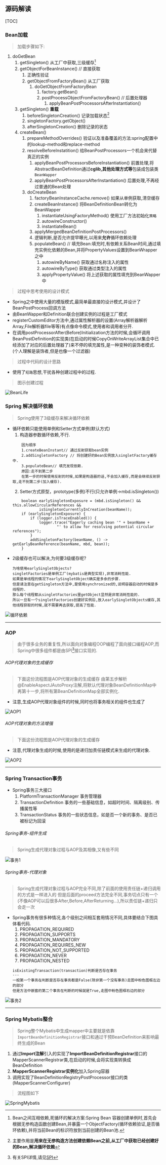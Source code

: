 ## 源码解读

[TOC]
### Bean加载
>加载步骤如下:
1. doGetBean
    1. getSingleton() 从工厂中获取,三级缓存[^1]
    2. getObjectForBeanInstance() // 直接获取
        1. 正确性验证
        2. getObjectFromFactoryBean() 从工厂获取
            1. doGetObjectFromFactoryBean
                1. factory.getBean()
                2. postProcessObjectFromFactoryBean() // 后置处理器
                    1. applyBeanPostProcessorsAfterInstantiation()
    3. getSingleton() <B>重载</B>
        1. beforeSingletonCreation() 记录加载状态[^2]
        2. singletonFactory.getObject()
        3. afterSingletonCreation() 删除记录的状态
    4. createBean()
        1. prepareMethodOverrides() 验证以及准备覆盖的方法:spring配置中的lookup-method和replace-method
        2. resolveBeforeInstatition() 给BeanPostProcessors一个机会来代替真正的实例
            1. applyBeanPostProcessorsBeforeInstantiation() 前置处理,将AbstractBeanDefinition通过<b>cglib,其他处理方式等</b>包装成包装类`BeanWapper`
            2. applyBeanPostProcessorsAfterInstantiation() 后置处理,不再经过普通的Bean处理
        3. doCreateBean
            1. factoryBeanInstanceCache.remove() 如果从单例获取,清空缓存
            2. createBeanInstance() 将BeanDefinitionBean转化为BeanWapper
                1. instantiateUsingFactoryMethod() 使用工厂方法初始化`策略`
                2. autowireConstructor()
                3. instantiateBean()
            3. applyMergedBeanDefinitionPostProcessors()
            4. 逻辑判断,是否允许提早曝光,以用来<B>允许</B>循环依赖处理
            5. populateBean() // 填充Bean:填充时,有依赖关系Bean时间,通过填充实例化依赖的Bean,并将PropertyValues设置到BeanWrapper之中
                1. autowireByName() 获取通过名称注入的属性
                2. autowireByType() 获取通过类型注入的属性
                3. applyPropertyValue() 将上述获取的属性填充到BeanWapper中
               

>过程中思考使用的设计模式

* Spring之中使用大量的模版模式,最简单最直接的设计模式,并设计了BeanPostProcess回调方法
* 由BeanWapper和Definition联合创建实例的过程是工厂模式
* registerCustomEditor方法中,通过属性解析器的设置(Array解析器解析Array,File解析器file等等)有点像命令模式,使用者和调用者分开.
* 在调用postProcessorAfter(Before)Initialization方法的时候,会循环调用BeanPostDefinition的实现类(在启动的时候CopyOnWriteArrayList集合中已经添加了对应的后置处理器了)来不停的填充属性,是一种变种的装饰者模式.(个人理解是装饰者,但是也像一个过滤器)

> 过程中代码的设计思路

* 使用了`短路`思想,干扰各种创建过程中的过程.

>图示创建过程

![BeanLife](../../../Images/programming/java/spring/BeanLife.png)

### Spring 解决循环依赖
> Spring使用了3级缓存来解决循环依赖
* 循环依赖只能使用单例和Setter方式单例(默认方式)
  1. 构造器参数循环依赖,不行.
    ```
        因为顺序
        1.createBeanInstant// 通过反射获取bean实例
        2.addSingletonFactory // 将创建好的Bean实例放入singletFactory缓存中.
        3.populateBean// 填充发现依赖.
        原因:走不到第二步
        在第一步的时候使用反射的时候,如果是构造器的话,不会加入缓存,而是会继续反射获取,走不到第二步(加入缓存).
    ```
  2. Setter方式原型，prototype(多例)不行(只允许单例->mbd.isSingleton())
    ```
        boolean earlySingletonExposure = (mbd.isSingleton() && this.allowCircularReferences &&
                isSingletonCurrentlyInCreation(beanName));
        if (earlySingletonExposure) {
            if (logger.isTraceEnabled()) {
                logger.trace("Eagerly caching bean '" + beanName +
                        "' to allow for resolving potential circular references");
            }
            addSingletonFactory(beanName, () -> getEarlyBeanReference(beanName, mbd, bean));
        }
    ```
* 2级缓存也可以解决,为何要3级缓存呢?
    ```
    为啥使用earlySingletObjects?
    singletFactories是单例工厂(mybatis是典型实现),非常消耗性能.
    如果是单线程的情况下earlySingletObject确实是多余的步骤.
    但是请注意在getSingleton方法中,是使用synchronized的,说明容器启动的时候是多线程的.
    那么每个线程都从singletFactories里getObject显然是非常消耗性能的.
    所以一旦有一个singletFactories创建好实例后,放入earlySingletObjects缓存,其他线程获取的时候,就不需要再去获取,提高了性能.
    ```

![循环依赖](../../../Images/programming/java/spring/循环依赖.gif)

---
### AOP
> 由于很多业务的重复性,所以面向对象编程OOP编程了面向接口编程AOP,而Spring中很多组件都是由SPI[^3]接口实现的.

###### AOP代理对象的生成缓存
> 下面这份流程图是AOP代理对象的生成缓存
> 由第五步解析@EnableAspectJAutoProxy注解,将默认代理对象BeanDefinitionMap中
> 再第十一步,将所有第BeanDefinitionMap全部实例化.

* 注意,生成AOP代理对象组件的时候,同时也将事务相关的组件也生成了

![AOP1](../../../Images/programming/java/spring/SpringAOP创建代理对象.png)

###### AOP代理对象的方法增强
> 下面这份流程图是AOP代理对象的生成缓存

* 注意,代理对象生成的时候,使用的是递归加责任链模式来生成的代理对象.

![AOP2](../../../Images/programming/java/spring/AOP方法增强.png)

---

### Spring Transaction事务
* Spring事务三大接口
  1. PlatformTransactionManager 事务管理器
  2. TransactionDefinition 事务的一些基础信息，如超时时间、隔离级别、传播属性等
  3. TransactionStatus 事务的一些状态信息，如是否一个新的事务、是否已被标记为回滚

###### Spring事务-组件生成
> Spring生成代理对象过程与AOP及其相像,又有些不同

![事务1](../../../Images/programming/java/spring/Spring-Transaction.png)

###### Spring事务-代理对象
> Spring生成代理对象过程与AOP完全不同,除了前面的使用责任链+递归调用的方式是一样进入的
> 但是后面的proceed方法完全不同,事务切点只有一个(不像AOP可以后很多After,Before,AfterReturning...),所以责任链+递归只会走一次
* Spring事务有很多种情况,各个级别之间相互套用情况不同,具体要结合下图具体看代码.
  1. PROPAGATION_REQUIRED
  2. PROPAGATION_SUPPORTS 
  3. PROPAGATION_MANDATORY
  4. PROPAGATION_REQUIRES_NEW
  5. PROPAGATION_NOT_SUPPORTED
  6. PROPAGATION_NEVER
  7. PROPAGATION_NESTED
    ```
    isExistingTransaction(transaction)判断是否存在事务
    ---
    一般第一个事务在判断是否存在事务都是False(除非第一个没有事务)走图中粉色图框左边的部分
    但是方法中嵌套的第二个事务在判断的时候就是True,走图中粉色图框右边的部分
    ```

![事务2](../../../Images/programming/java/spring/Spring-Transaction方法增强.png)

---
### Spring Mybatis整合
> Spring整个Mybatis中生成mapper中主要就是依靠`ImportBeanDefinitionRegistrar`接口和通过干预BeanDefinition来影响最终生成的Bean
1. 通过**Import注解**引入的实现了**ImportBeanDefinitionRegistrar**接口的MapperScannerRegistrar类,在启动的时候,会将实现类转换成BeanDefinition
2. **MapperScannerRegistrar实例化**加入Spring容器
3. 调用实现了BeanDefinitionRegistryPostProcessor接口的类(MapperScannerConfigurer)

> 流程图如下   

![SpringMybatis](../../../Images/programming/java/spring/SpringMybatis.png)



[^1]:Bean之间互相依赖,死循环的解决方案:Spring Bean 容器创建单例时,首先会根据无参构造函数创建Bean,并暴露一个ObjectFactory(循环依赖验证,是否循环依赖),并将当前Bean的标识符放到当前创建的Bean池.
[^2]:主要作用是<b>用来在无参构造方法创建依赖Bean之前,从工厂中获取已经创建好的Bean,解决循环依赖</b>  
[^3]:有关SPI详情,请见[SPI](../Java%20Core.md)
